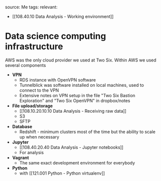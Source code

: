 source: Me
tags: 
relevant: 
- [[108.40.10 Data Analysis - Working environment]]

# Data science computing infrastructure

AWS was the only cloud provider we used at Two Six. Within AWS we used several components

- **VPN**
	- RDS instance with OpenVPN software
	- Tunnelblick was software installed on local machines, used to connect to the VPN
	- Extensive notes on VPN setup in the file  "Two Six Bastion Exploration" and "Two Six OpenVPN" in dropbox/notes
- **File upload/storage**
    - [[108.10.20.10.10 Data Analysis - Receiving raw data]]
	- S3
	- SFTP
- **Database**
	- Redshift - minimum clusters most of the time but the ability to scale up when necessary
- **Jupyter** 
    - [[108.40.20.40 Data Analysis - Jupyter notebooks]]
	- For analysis
- **Vagrant**
	- The same exact development environment for everybody
- **Python**
    - with [[121.001 Python - Python virtualenv]]

